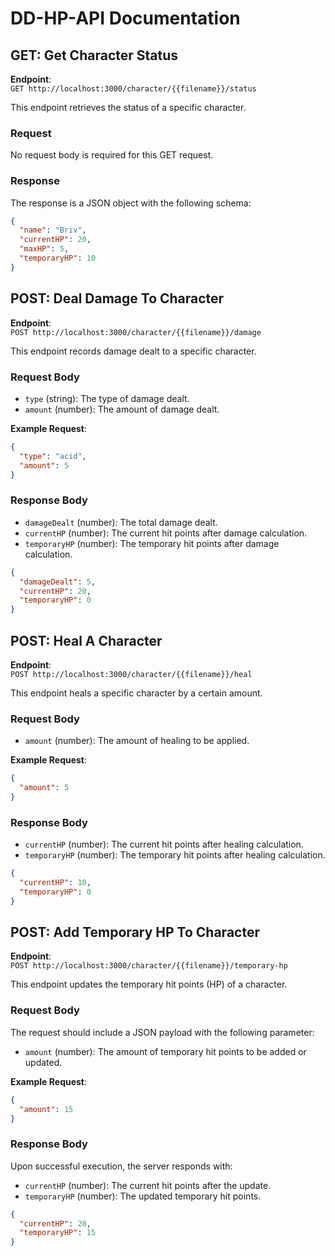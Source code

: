 # DD-HP-API Documentation

## GET: Get Character Status

**Endpoint**:  
`GET http://localhost:3000/character/{{filename}}/status`

This endpoint retrieves the status of a specific character.

### Request  
No request body is required for this GET request.

### Response  
The response is a JSON object with the following schema:

```json
{
  "name": "Briv",
  "currentHP": 20,
  "maxHP": 5,
  "temporaryHP": 10
}
```


## POST: Deal Damage To Character

**Endpoint**:  
`POST http://localhost:3000/character/{{filename}}/damage`

This endpoint records damage dealt to a specific character.

### Request Body  
- `type` (string): The type of damage dealt.  
- `amount` (number): The amount of damage dealt.

**Example Request**:

```json
{
  "type": "acid",
  "amount": 5
}
```

### Response Body
- `damageDealt` (number): The total damage dealt.
- `currentHP` (number): The current hit points after damage calculation.
- `temporaryHP` (number): The temporary hit points after damage calculation.

```json
{
  "damageDealt": 5,
  "currentHP": 20,
  "temporaryHP": 0
}
```


## POST: Heal A Character

**Endpoint**:  
`POST http://localhost:3000/character/{{filename}}/heal`

This endpoint heals a specific character by a certain amount.

### Request Body  
- `amount` (number): The amount of healing to be applied.

**Example Request**:
```json
{
  "amount": 5
}
```

### Response Body
- `currentHP` (number): The current hit points after healing calculation.
- `temporaryHP` (number): The temporary hit points after healing calculation.

```json
{
  "currentHP": 10,
  "temporaryHP": 0
}
```

## POST: Add Temporary HP To Character

**Endpoint**:  
`POST http://localhost:3000/character/{{filename}}/temporary-hp`

This endpoint updates the temporary hit points (HP) of a character.

### Request Body  
The request should include a JSON payload with the following parameter:

- `amount` (number): The amount of temporary hit points to be added or updated.

**Example Request**:

```json
{
  "amount": 15
}
```
### Response Body
Upon successful execution, the server responds with:

- `currentHP` (number): The current hit points after the update.
- `temporaryHP` (number): The updated temporary hit points.
```json
{
  "currentHP": 20,
  "temporaryHP": 15
}
```
